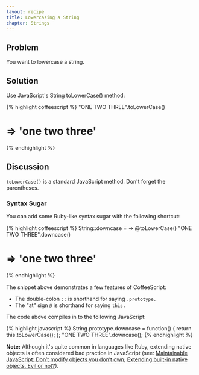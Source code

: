 ```yaml
---
layout: recipe
title: Lowercasing a String
chapter: Strings
---
```

## Problem

You want to lowercase a string.

## Solution

Use JavaScript's String toLowerCase() method:

{% highlight coffeescript %}
"ONE TWO THREE".toLowerCase()
# => 'one two three'
{% endhighlight %}

## Discussion

`toLowerCase()` is a standard JavaScript method. Don't forget the parentheses.

### Syntax Sugar

You can add some Ruby-like syntax sugar with the following shortcut:

{% highlight coffeescript %}
String::downcase = -> @toLowerCase()
"ONE TWO THREE".downcase()
# => 'one two three'
{% endhighlight %}

The snippet above demonstrates a few features of CoffeeScript:

* The double-colon `::` is shorthand for saying `.prototype.`
* The "at" sign `@` is shorthand for saying `this.`

The code above compiles in to the following JavaScript:

{% highlight javascript %}
String.prototype.downcase = function() {
  return this.toLowerCase();
};
"ONE TWO THREE".downcase();
{% endhighlight %}

**Note:** Although it's quite common in languages like Ruby, extending native objects is often considered bad practice in JavaScript (see: [Maintainable JavaScript: Don’t modify objects you don’t own](http://www.nczonline.net/blog/2010/03/02/maintainable-javascript-dont-modify-objects-you-down-own/); [Extending built-in native objects. Evil or not?](http://perfectionkills.com/extending-built-in-native-objects-evil-or-not/)).